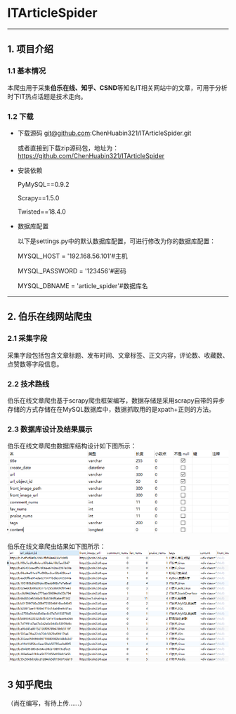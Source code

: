# ITArticleSpider

---
## 1. 项目介绍
### 1.1 基本情况
本爬虫用于采集**伯乐在线、知乎、CSND**等知名IT相关网站中的文章，可用于分析时下IT热点话题是技术走向。
### 1.2 下载
- 下载源码
git@github.com:ChenHuabin321/ITArticleSpider.git

    或者直接到下载zip源码包，地址为：https://github.com/ChenHuabin321/ITArticleSpider
- 安装依赖

    PyMySQL==0.9.2

    Scrapy==1.5.0

    Twisted==18.4.0
- 数据库配置

    以下是settings.py中的默认数据库配置，可进行修改为你的数据库配置：

    MYSQL_HOST = '192.168.56.101'#主机

    MYSQL_PASSWORD = '123456'#密码

    MYSQL_DBNAME = 'article_spider'#数据库名

---

## 2. 伯乐在线网站爬虫
### 2.1 采集字段
采集字段包括包含文章标题、发布时间、文章标签、正文内容，评论数、收藏数、点赞数等字段信息。
### 2.2 技术路线
伯乐在线文章爬虫基于scrapy爬虫框架编写，数据存储是采用scrapy自带的异步存储的方式存储在在MySQL数据库中，数据抓取用的是xpath+正则的方法。
### 2.3 数据库设计及结果展示
伯乐在线文章爬虫数据库结构设计如下图所示：
![伯乐在线文章爬虫数据库结构设计](https://github.com/ChenHuabin321/ITArticleSpider/blob/master/git_images/jobboe_database.png)

伯乐在线文章爬虫结果如下图所示：
![伯乐在线文章爬虫结果展示](https://github.com/ChenHuabin321/ITArticleSpider/blob/master/git_images/jobbole_data.png)
## 3 知乎爬虫
（尚在编写，有待上传……）
